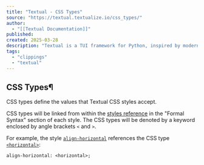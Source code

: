 ```yaml
---
title: "Textual - CSS Types"
source: "https://textual.textualize.io/css_types/"
author:
  - "[[Textual Documentation]]"
published:
created: 2025-03-28
description: "Textual is a TUI framework for Python, inspired by modern web development."
tags:
  - "clippings"
  - "textual"
---
```

## CSS Types¶

CSS types define the values that Textual CSS styles accept.

CSS types will be linked from within the [styles reference](https://textual.textualize.io/styles/) in the "Formal Syntax" section of each style. The CSS types will be denoted by a keyword enclosed by angle brackets `<` and `>`.

For example, the style [`align-horizontal`](https://textual.textualize.io/styles/align/) references the CSS type [`<horizontal>`](https://textual.textualize.io/css_types/horizontal/):

```
align-horizontal: <horizontal>;
```